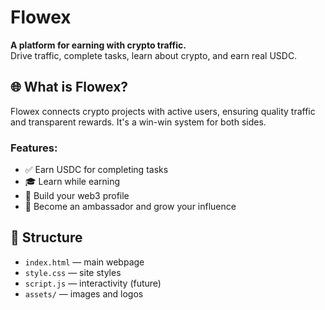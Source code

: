 # Flowex

**A platform for earning with crypto traffic.**  
Drive traffic, complete tasks, learn about crypto, and earn real USDC.

## 🌐 What is Flowex?

Flowex connects crypto projects with active users, ensuring quality traffic and transparent rewards. It's a win-win system for both sides.

### Features:
- ✅ Earn USDC for completing tasks
- 🎓 Learn while earning
- 🤝 Build your web3 profile
- 🚀 Become an ambassador and grow your influence

## 📁 Structure

- `index.html` — main webpage
- `style.css` — site styles
- `script.js` — interactivity (future)
- `assets/` — images and logos

